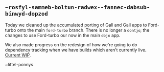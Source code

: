 ## `~rosfyl-sammeb-boltun-radwex--fannec-dabsub-binwyd-dopzod`
Today we cleaned up the accumulated porting of Gall and Gall apps to Ford-turbo onto the main `ford-turbo` branch. There is no longer a `dontjo`; the changes to use Ford-turbo our now in the main `dojo` app.

We also made progress on the redesign of how we're going to do dependency tracking when we have builds which aren't currently live. [Current WIP](https://github.com/urbit/arvo/commit/b5b64ed317310500f8e184ace6ec77405057ddd4).

~littel-ponnys